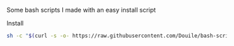 Some bash scripts I made with an easy install script

Install
```bash
sh -c "$(curl -s -o- https://raw.githubusercontent.com/Douile/bash-scripts/installer/installer.sh)"
```
